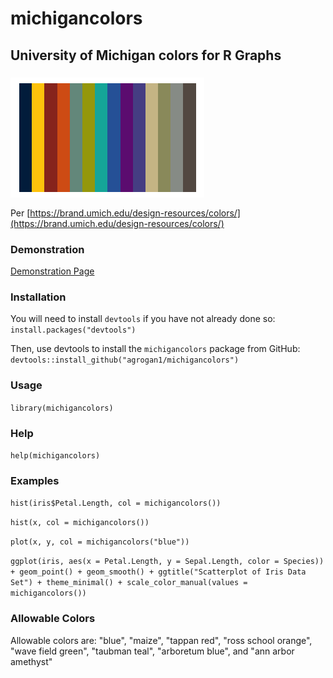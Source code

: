 # michigancolors

## University of Michigan colors for R Graphs

### <img src="man/figures/michigancolors.png" align="center" />

Per [https://brand.umich.edu/design-resources/colors/](https://brand.umich.edu/design-resources/colors/)

### Demonstration 

[Demonstration Page](https://agrogan1.github.io/R/michigancolors-demo/michigancolors-demo.html)

### Installation

You will need to install `devtools` if you have not already done so: `install.packages("devtools")`

Then, use devtools to install the `michigancolors` package from GitHub:  `devtools::install_github("agrogan1/michigancolors")`

### Usage

`library(michigancolors)`

### Help

`help(michigancolors)`

### Examples

`hist(iris$Petal.Length, col = michigancolors())`

`hist(x, col = michigancolors())`

`plot(x, y, col = michigancolors("blue"))`

`ggplot(iris, aes(x = Petal.Length, y = Sepal.Length, color = Species)) + geom_point() + geom_smooth() + ggtitle("Scatterplot of Iris Data Set") + theme_minimal() + scale_color_manual(values = michigancolors())`
  
### Allowable Colors

Allowable colors are: "blue", "maize", "tappan red",
"ross school orange", "wave field green",
"taubman teal", "arboretum blue", and
"ann arbor amethyst"
